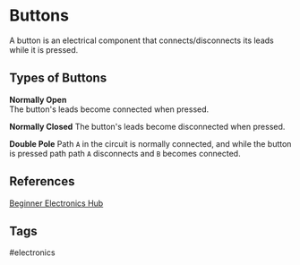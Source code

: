 # Buttons 

A button is an electrical component that connects/disconnects its leads while it is pressed.  

## Types of Buttons
**Normally Open**  
The button's leads become connected when pressed.   

**Normally Closed**
The button's leads become disconnected when pressed.  

**Double Pole**
Path `A` in the circuit is normally connected, and while the button is pressed path path `A` disconnects and `B` becomes connected.  

## References
[Beginner Electronics Hub](../202305062158)

## Tags
#electronics
